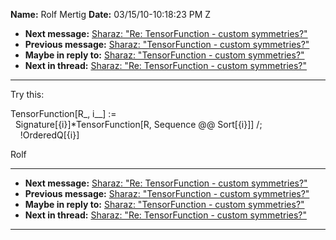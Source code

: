 **Name:** Rolf Mertig
**Date:** 03/15/10-10:18:23 PM Z

  - **Next message:** [Sharaz: "Re: TensorFunction - custom
    symmetries?"](0595.html)
  - **Previous message:** [Sharaz: "TensorFunction - custom
    symmetries?"](0593.html)
  - **Maybe in reply to:** [Sharaz: "TensorFunction - custom
    symmetries?"](0593.html)
  - **Next in thread:** [Sharaz: "Re: TensorFunction - custom
    symmetries?"](0595.html)

-----

Try this:  

TensorFunction[R\_, i\_\_] :=  
  Signature[{i}]\*TensorFunction[R, Sequence @@
Sort[{i}]] /;  
    \!OrderedQ[{i}]  

Rolf  

-----

  - **Next message:** [Sharaz: "Re: TensorFunction - custom
    symmetries?"](0595.html)
  - **Previous message:** [Sharaz: "TensorFunction - custom
    symmetries?"](0593.html)
  - **Maybe in reply to:** [Sharaz: "TensorFunction - custom
    symmetries?"](0593.html)
  - **Next in thread:** [Sharaz: "Re: TensorFunction - custom
    symmetries?"](0595.html)

-----

